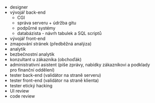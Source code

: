 - designer
- vývojář back-end
	- CGI
	- správa serveru + údržba gitu
	- podpůrné systémy
	- databázista - návrh tabulek a SQL scriptů
- vývojář front-end
- zmapování stránek (předběžná analýza)
- analytik
- bezbečnostní analytik
- konzultant u zákazníka (obchoďák)
- administrativní asistent (píše zprávy, nabídky zákazníkovi a podklady pro finanční oddělení)
- tester back-end (validátor na straně serveru)
- tester front-end (validátor na straně klienta)
- tester etický hacking
- UI review
- code review